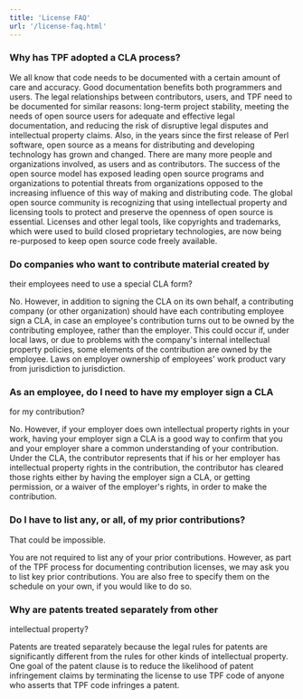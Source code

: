 ```yaml
---
title: 'License FAQ'
url: '/license-faq.html'
---
```


### Why has TPF adopted a CLA process?

We
all know that code needs to be documented with a certain
amount of care and accuracy. Good documentation benefits
both programmers and users. The legal relationships between
contributors, users, and TPF need to be documented for
similar reasons: long-term project stability, meeting the
needs of open source users for adequate and effective legal
documentation, and reducing the risk of disruptive legal
disputes and intellectual property claims.
Also, in the
years since the first release of Perl software, open source
as a means for distributing and developing technology has
grown and changed. There are many more people and
organizations involved, as users and as contributors. The
success of the open source model has exposed leading open
source programs and organizations to potential threats from
organizations opposed to the increasing influence of this
way of making and distributing code.
The global open
source community is recognizing that using intellectual
property and licensing tools to protect and preserve the
openness of open source is essential. Licenses and other
legal tools, like copyrights and trademarks, which were used
to build closed proprietary technologies, are now being
re-purposed to keep open source code freely available.

### Do companies who want to contribute material created by

their employees need to use a special CLA form?

No. However, in addition to signing the CLA on its
own behalf, a contributing company (or other organization)
should have each contributing employee sign a CLA, in case
an employee's contribution turns out to be owned by the
contributing employee, rather than the employer. This could
occur if, under local laws, or due to problems with the
company's internal intellectual property policies, some
elements of the contribution are owned by the employee. Laws
on employer ownership of employees' work product vary from
jurisdiction to jurisdiction.

### As an employee, do I need to have my employer sign a CLA

for my contribution?

No. However, if your employer does own intellectual
property rights in your work, having your employer sign a
CLA is a good way to confirm that you and your employer
share a common understanding of your contribution. Under the
CLA, the contributor represents that if his or her employer
has intellectual property rights in the contribution, the
contributor has cleared those rights either by having the
employer sign a CLA, or getting permission, or a waiver of
the employer's rights, in order to make the contribution.

### Do I have to list any, or all, of my prior contributions?

That could be impossible.

You are not required to list any of your prior
contributions. However, as part of the TPF process for
documenting contribution licenses, we may ask you to list
key prior contributions. You are also free to specify them
on the schedule on your own, if you would like to do so.

### Why are patents treated separately from other

intellectual property?

Patents are treated separately because the legal
rules for patents are significantly different from the rules
for other kinds of intellectual property. One goal of the
patent clause is to reduce the likelihood of patent
infringement claims by terminating the license to use TPF
code of anyone who asserts that TPF code infringes a patent.
